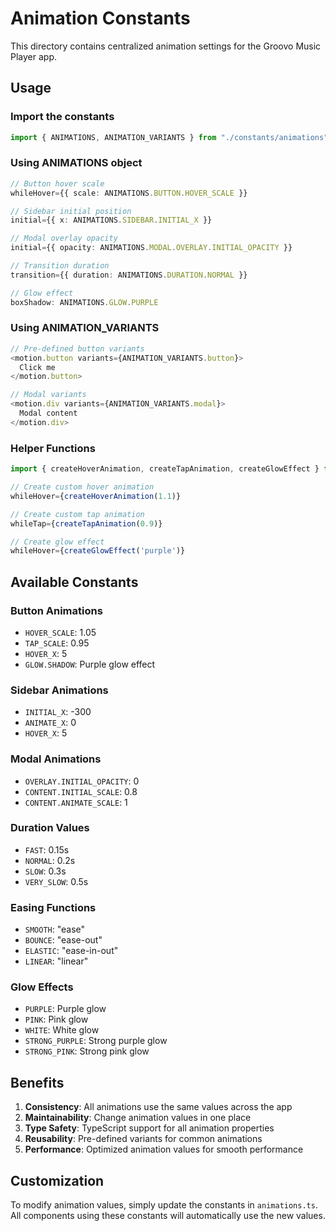 # Animation Constants

This directory contains centralized animation settings for the Groovo Music Player app.

## Usage

### Import the constants

```typescript
import { ANIMATIONS, ANIMATION_VARIANTS } from "./constants/animations";
```

### Using ANIMATIONS object

```typescript
// Button hover scale
whileHover={{ scale: ANIMATIONS.BUTTON.HOVER_SCALE }}

// Sidebar initial position
initial={{ x: ANIMATIONS.SIDEBAR.INITIAL_X }}

// Modal overlay opacity
initial={{ opacity: ANIMATIONS.MODAL.OVERLAY.INITIAL_OPACITY }}

// Transition duration
transition={{ duration: ANIMATIONS.DURATION.NORMAL }}

// Glow effect
boxShadow: ANIMATIONS.GLOW.PURPLE
```

### Using ANIMATION_VARIANTS

```typescript
// Pre-defined button variants
<motion.button variants={ANIMATION_VARIANTS.button}>
  Click me
</motion.button>

// Modal variants
<motion.div variants={ANIMATION_VARIANTS.modal}>
  Modal content
</motion.div>
```

### Helper Functions

```typescript
import { createHoverAnimation, createTapAnimation, createGlowEffect } from './constants/animations';

// Create custom hover animation
whileHover={createHoverAnimation(1.1)}

// Create custom tap animation
whileTap={createTapAnimation(0.9)}

// Create glow effect
whileHover={createGlowEffect('purple')}
```

## Available Constants

### Button Animations

- `HOVER_SCALE`: 1.05
- `TAP_SCALE`: 0.95
- `HOVER_X`: 5
- `GLOW.SHADOW`: Purple glow effect

### Sidebar Animations

- `INITIAL_X`: -300
- `ANIMATE_X`: 0
- `HOVER_X`: 5

### Modal Animations

- `OVERLAY.INITIAL_OPACITY`: 0
- `CONTENT.INITIAL_SCALE`: 0.8
- `CONTENT.ANIMATE_SCALE`: 1

### Duration Values

- `FAST`: 0.15s
- `NORMAL`: 0.2s
- `SLOW`: 0.3s
- `VERY_SLOW`: 0.5s

### Easing Functions

- `SMOOTH`: "ease"
- `BOUNCE`: "ease-out"
- `ELASTIC`: "ease-in-out"
- `LINEAR`: "linear"

### Glow Effects

- `PURPLE`: Purple glow
- `PINK`: Pink glow
- `WHITE`: White glow
- `STRONG_PURPLE`: Strong purple glow
- `STRONG_PINK`: Strong pink glow

## Benefits

1. **Consistency**: All animations use the same values across the app
2. **Maintainability**: Change animation values in one place
3. **Type Safety**: TypeScript support for all animation properties
4. **Reusability**: Pre-defined variants for common animations
5. **Performance**: Optimized animation values for smooth performance

## Customization

To modify animation values, simply update the constants in `animations.ts`. All components using these constants will automatically use the new values.

